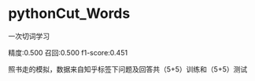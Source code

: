 # pythonCut_Words
一次切词学习



精度:0.500
召回:0.500
f1-score:0.451



照书走的模拟，数据来自知乎标签下问题及回答共（5+5）训练和（5+5）测试

